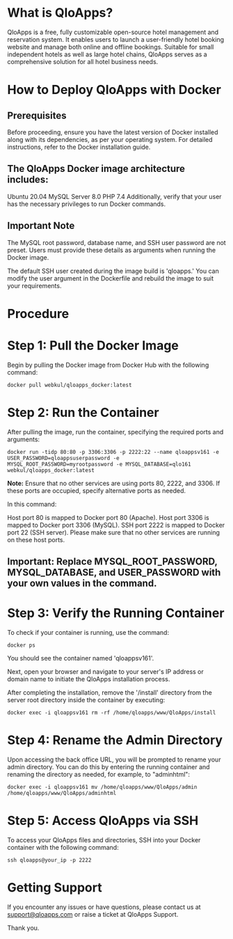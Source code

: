 # What is QloApps?
QloApps is a free, fully customizable open-source hotel management and reservation system. It enables users to launch a user-friendly hotel booking website and manage both online and offline bookings. Suitable for small independent hotels as well as large hotel chains, QloApps serves as a comprehensive solution for all hotel business needs.

# How to Deploy QloApps with Docker
## Prerequisites
Before proceeding, ensure you have the latest version of Docker installed along with its dependencies, as per your operating system. For detailed instructions, refer to the Docker installation guide.

## The QloApps Docker image architecture includes:

Ubuntu 20.04
MySQL Server 8.0
PHP 7.4
Additionally, verify that your user has the necessary privileges to run Docker commands.

## Important Note
The MySQL root password, database name, and SSH user password are not preset. Users must provide these details as arguments when running the Docker image.

The default SSH user created during the image build is 'qloapps.' You can modify the user argument in the Dockerfile and rebuild the image to suit your requirements.

# Procedure
# Step 1: Pull the Docker Image
Begin by pulling the Docker image from Docker Hub with the following command:
```
docker pull webkul/qloapps_docker:latest
```

# Step 2: Run the Container
After pulling the image, run the container, specifying the required ports and arguments:

```
docker run -tidp 80:80 -p 3306:3306 -p 2222:22 --name qloappsv161 -e USER_PASSWORD=qloappsuserpassword -e MYSQL_ROOT_PASSWORD=myrootpassword -e MYSQL_DATABASE=qlo161 webkul/qloapps_docker:latest
```
**Note:** Ensure that no other services are using ports 80, 2222, and 3306. If these ports are occupied, specify alternative ports as needed.

In this command:

Host port 80 is mapped to Docker port 80 (Apache).
Host port 3306 is mapped to Docker port 3306 (MySQL).
SSH port 2222 is mapped to Docker port 22 (SSH server).
Please make sure that no other services are running on these host ports.

## Important: Replace MYSQL_ROOT_PASSWORD, MYSQL_DATABASE, and USER_PASSWORD with your own values in the command.

# Step 3: Verify the Running Container
To check if your container is running, use the command:

```
docker ps
```

You should see the container named 'qloappsv161'.

Next, open your browser and navigate to your server's IP address or domain name to initiate the QloApps installation process.

After completing the installation, remove the '/install' directory from the server root directory inside the container by executing:

```
docker exec -i qloappsv161 rm -rf /home/qloapps/www/QloApps/install
```

# Step 4: Rename the Admin Directory
Upon accessing the back office URL, you will be prompted to rename your admin directory. You can do this by entering the running container and renaming the directory as needed, for example, to "adminhtml":

```
docker exec -i qloappsv161 mv /home/qloapps/www/QloApps/admin /home/qloapps/www/QloApps/adminhtml
```

# Step 5: Access QloApps via SSH
To access your QloApps files and directories, SSH into your Docker container with the following command:

```
ssh qloapps@your_ip -p 2222
```
 
# Getting Support
If you encounter any issues or have questions, please contact us at support@qloapps.com or raise a ticket at QloApps Support.

Thank you.
